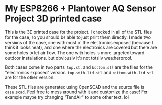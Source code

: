 # My ESP8266 + Plantower AQ Sensor Project 3D printed case

This is the 3D printed case for the project.  I checked in all of the STL files
for the case, so you should be able to just print them directly.  I made two
versions of the case, one with most of the electronics exposed (because I think
it looks neat), and one where the electronics are covered but there are some
holes to let air flow.  The one with holes is more targeted toward outdoor
installations, but obviously it's not totally weatherproof.

Both cases come in two parts, `top.stl` and `bottom.stl` are the files for the
"electronics exposed" version.  `top-with-lid.stl` and `bottom-with-lid.stl`
are for the other version.

These STL files are generated using OpenSCAD and the source file is
`case.scad`.  Feel free to mess around with it and customize the case!  For
example maybe try changing "TendAir" to some other text. lol
